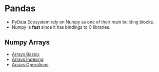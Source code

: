 # Pandas
- PyData Ecosystem rely on Numpy as one of their main building blocks.
- Numpy is **fast** since it has bindings to C libraries.
## Numpy Arrays
- [Arrays Basics](./NumPyArrays.ipynb)
- [Arrays Indexing](./NumpyIndexing.ipynb)
- [Arrays Operations](./NumpyOperations.ipynb)
